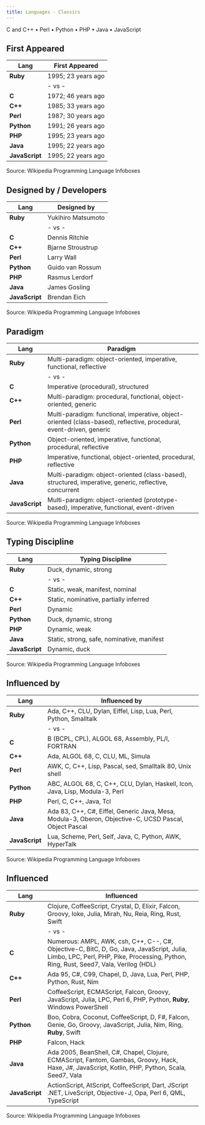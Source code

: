 ```yaml
---
title: Languages - Classics
---
```



C and C++  •  Perl  •  Python •  PHP  •  Java  • JavaScript


## First Appeared

| Lang           | First Appeared      |
|----------------|---------------------|
| **Ruby**       | 1995; 23 years ago  |
|                | - vs -              |
| **C**          | 1972; 46 years ago  |
| **C++**        | 1985; 33 years ago  |
| **Perl**       | 1987; 30 years ago  |
| **Python**     | 1991; 26 years ago  |
| **PHP**        | 1995; 23 years ago  |
| **Java**       | 1995; 22 years ago  |
| **JavaScript** | 1995; 22 years ago  |


Source: Wikipedia Programming Language Infoboxes


## Designed by / Developers

| Lang           | Designed by                                                          |
|----------------|----------------------------------------------------------------------|
| **Ruby**       | Yukihiro Matsumoto                                                   |
|                | - vs -                                                               |
| **C**          | Dennis Ritchie                                                       |
| **C++**        | Bjarne Stroustrup                                                    |
| **Perl**       | Larry Wall                                                           |
| **Python**     | Guido van Rossum                                                     |
| **PHP**        | Rasmus Lerdorf                                                       |
| **Java**       | James Gosling                                                        |
| **JavaScript** | Brendan Eich             |

Source: Wikipedia Programming Language Infoboxes



## Paradigm


| Lang           | Paradigm                                                             |
|----------------|----------------------------------------------------------------------|
| **Ruby**       | Multi-paradigm: object-oriented, imperative, functional, reflective  |
|                | - vs -                                                               |
| **C**          | Imperative (procedural), structured                                  |
| **C++**        | Multi-paradigm: procedural, functional, object-oriented, generic     |
| **Perl**       | Multi-paradigm: functional, imperative, object-oriented (class-based), reflective, procedural, event-driven, generic |
| **Python**     | Object-oriented, imperative, functional, procedural, reflective      |
| **PHP**        | Imperative, functional, object-oriented, procedural, reflective      |
| **Java**       | Multi-paradigm: object-oriented (class-based), structured, imperative, generic, reflective, concurrent |
| **JavaScript** | Multi-paradigm: object-oriented (prototype-based), imperative, functional, event-driven |


Source: Wikipedia Programming Language Infoboxes



## Typing Discipline


| Lang           | Typing Discipline                                                    |
|----------------|----------------------------------------------------------------------|
| **Ruby**       | Duck, dynamic, strong                                                |
|                | - vs -                                                               |
| **C**          | Static, weak, manifest, nominal                                      |
| **C++**        | Static, nominative, partially inferred                               |
| **Perl**       | Dynamic                                                              |
| **Python**     | Duck, dynamic, strong                                                |
| **PHP**        | Dynamic, weak                                                        |
| **Java**       | Static, strong, safe, nominative, manifest                           |
| **JavaScript** | Dynamic, duck                                                        |

Source: Wikipedia Programming Language Infoboxes


## Influenced by

| Lang           | Influenced by                                                        |
|----------------|----------------------------------------------------------------------|
| **Ruby**       | Ada, C++, CLU, Dylan, Eiffel, Lisp, Lua, Perl, Python, Smalltalk     |
|                | - vs -                                                               |
| **C**          | B (BCPL, CPL), ALGOL 68, Assembly, PL/I, FORTRAN                     |
| **C++**        | Ada, ALGOL 68, C, CLU, ML, Simula                                    |
| **Perl**       | AWK, C, C++, Lisp, Pascal, sed, Smalltalk 80, Unix shell             |
| **Python**     | ABC, ALGOL 68, C, C++, CLU, Dylan, Haskell, Icon, Java, Lisp, Modula-3, Perl |
| **PHP**        | Perl, C, C++, Java, Tcl                                              |
| **Java**       | Ada 83, C++, C#, Eiffel, Generic Java, Mesa, Modula-3, Oberon, Objective-C, UCSD Pascal, Object Pascal  |
| **JavaScript** | Lua, Scheme, Perl, Self, Java, C, Python, AWK, HyperTalk             |

Source: Wikipedia Programming Language Infoboxes



## Influenced

| Lang           | Influenced                                                           |
|----------------|----------------------------------------------------------------------|
| **Ruby**       | Clojure, CoffeeScript, Crystal, D, Elixir, Falcon, Groovy, Ioke, Julia, Mirah, Nu, Reia, Ring, Rust, Swift  |
|                | - vs -                                                                  |
| **C**          | Numerous: AMPL, AWK, csh, C++, C--, C#, Objective-C, BitC, D, Go, Java, JavaScript, Julia, Limbo, LPC, Perl, PHP, Pike, Processing, Python, Ring, Rust, Seed7, Vala, Verilog (HDL)  |
| **C++**        | Ada 95, C#, C99, Chapel, D, Java, Lua, Perl, PHP, Python, Rust, Nim  |
| **Perl**       | CoffeeScript, ECMAScript, Falcon, Groovy, JavaScript, Julia, LPC, Perl 6, PHP, Python, **Ruby**, Windows PowerShell |
| **Python**     | Boo, Cobra, Coconut, CoffeeScript, D, F#, Falcon, Genie, Go, Groovy, JavaScript, Julia, Nim, Ring, **Ruby**, Swift  |
| **PHP**        | Falcon, Hack                                                  |
| **Java**       | Ada 2005, BeanShell, C#, Chapel, Clojure, ECMAScript, Fantom, Gambas, Groovy, Hack, Haxe, J#, JavaScript, Kotlin, PHP, Python, Scala, Seed7, Vala  |
| **JavaScript** | ActionScript, AtScript, CoffeeScript, Dart, JScript .NET, LiveScript, Objective-J, Opa, Perl 6, QML, TypeScript  |

Source: Wikipedia Programming Language Infoboxes



